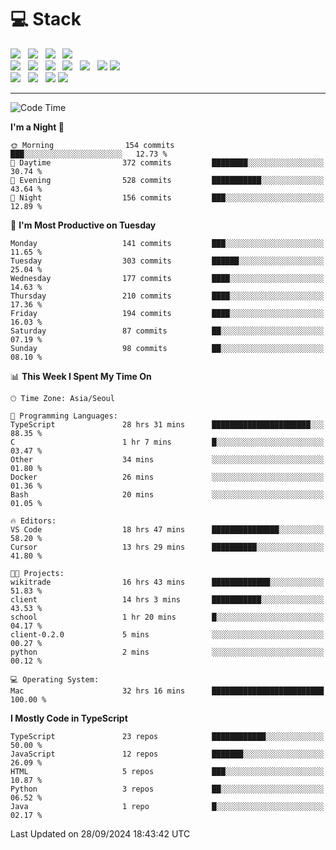 <h1>💻 Stack</h1>
<div>
 <!-- badge : https://shields.io/ -->
 <!-- icon : https://simpleicons.org/?q=Get -->
 <img src="https://img.shields.io/badge/HTML5-e74c3c?style=flat-square&logo=HTML5&logoColor=white"/> &nbsp 
 <img src="https://img.shields.io/badge/CSS3-0A84FF?style=flat-square&logo=CSS3&logoColor=white"/> &nbsp 
 <img src="https://img.shields.io/badge/JavaScript-FFCD11?style=flat-square&logo=JavaScript&logoColor=white"/> &nbsp 
 <img src="https://img.shields.io/badge/TypeScript-3075C0?style=flat-square&logo=TypeScript&logoColor=white"/>
 <br/>
 <img src="https://img.shields.io/badge/Next-000000?style=flat-square&logo=nextdotjs&logoColor=white"/> &nbsp 
 <img src="https://img.shields.io/badge/React-00BCF6?style=flat-square&logo=React&logoColor=white"/> &nbsp 
 <img src="https://img.shields.io/badge/Redux-764ABC?style=flat-square&logo=Redux&logoColor=white"/> &nbsp
 <img src="https://img.shields.io/badge/Recoil-3578E5?style=flat-square&logo=recoil&logoColor=white"/> &nbsp
 <img src="https://img.shields.io/badge/React-Query-FF4154?style=flat-square&logo=reactquery&logoColor=white"/> &nbsp 
 <img src="https://img.shields.io/badge/styled%2Dcomponents-DB7093?style=flat-square&logo=styled%2Dcomponents&logoColor=white"/>
 <img src="https://img.shields.io/badge/CSS Modules-000000?style=flat-square&logo=CSS Modules&logoColor=white"/> &nbsp 
 <br/>
 <img src="https://img.shields.io/badge/Node-339933?style=flat-square&logo=Node.js&logoColor=white"/> &nbsp 
 <img src="https://img.shields.io/badge/Express-000000?style=flat-square&logo=Express&logoColor=white"/> &nbsp 
 <img src="https://img.shields.io/badge/MongoDB-47A248?style=flat-square&logo=MongoDB&logoColor=white"/>
 <img src="https://img.shields.io/badge/MariaDB-003545?style=flat-square&logo=mariadb&logoColor=white"/>
</div>

<hr>

<!--START_SECTION:waka-->
![Code Time](http://img.shields.io/badge/Code%20Time-1%2C364%20hrs%2044%20mins-blue)

**I'm a Night 🦉** 

```text
🌞 Morning                154 commits         ███░░░░░░░░░░░░░░░░░░░░░░   12.73 % 
🌆 Daytime                372 commits         ████████░░░░░░░░░░░░░░░░░   30.74 % 
🌃 Evening                528 commits         ███████████░░░░░░░░░░░░░░   43.64 % 
🌙 Night                  156 commits         ███░░░░░░░░░░░░░░░░░░░░░░   12.89 % 
```
📅 **I'm Most Productive on Tuesday** 

```text
Monday                   141 commits         ███░░░░░░░░░░░░░░░░░░░░░░   11.65 % 
Tuesday                  303 commits         ██████░░░░░░░░░░░░░░░░░░░   25.04 % 
Wednesday                177 commits         ████░░░░░░░░░░░░░░░░░░░░░   14.63 % 
Thursday                 210 commits         ████░░░░░░░░░░░░░░░░░░░░░   17.36 % 
Friday                   194 commits         ████░░░░░░░░░░░░░░░░░░░░░   16.03 % 
Saturday                 87 commits          ██░░░░░░░░░░░░░░░░░░░░░░░   07.19 % 
Sunday                   98 commits          ██░░░░░░░░░░░░░░░░░░░░░░░   08.10 % 
```


📊 **This Week I Spent My Time On** 

```text
🕑︎ Time Zone: Asia/Seoul

💬 Programming Languages: 
TypeScript               28 hrs 31 mins      ██████████████████████░░░   88.35 % 
C                        1 hr 7 mins         █░░░░░░░░░░░░░░░░░░░░░░░░   03.47 % 
Other                    34 mins             ░░░░░░░░░░░░░░░░░░░░░░░░░   01.80 % 
Docker                   26 mins             ░░░░░░░░░░░░░░░░░░░░░░░░░   01.36 % 
Bash                     20 mins             ░░░░░░░░░░░░░░░░░░░░░░░░░   01.05 % 

🔥 Editors: 
VS Code                  18 hrs 47 mins      ███████████████░░░░░░░░░░   58.20 % 
Cursor                   13 hrs 29 mins      ██████████░░░░░░░░░░░░░░░   41.80 % 

🐱‍💻 Projects: 
wikitrade                16 hrs 43 mins      █████████████░░░░░░░░░░░░   51.83 % 
client                   14 hrs 3 mins       ███████████░░░░░░░░░░░░░░   43.53 % 
school                   1 hr 20 mins        █░░░░░░░░░░░░░░░░░░░░░░░░   04.17 % 
client-0.2.0             5 mins              ░░░░░░░░░░░░░░░░░░░░░░░░░   00.27 % 
python                   2 mins              ░░░░░░░░░░░░░░░░░░░░░░░░░   00.12 % 

💻 Operating System: 
Mac                      32 hrs 16 mins      █████████████████████████   100.00 % 
```

**I Mostly Code in TypeScript** 

```text
TypeScript               23 repos            ████████████░░░░░░░░░░░░░   50.00 % 
JavaScript               12 repos            ███████░░░░░░░░░░░░░░░░░░   26.09 % 
HTML                     5 repos             ███░░░░░░░░░░░░░░░░░░░░░░   10.87 % 
Python                   3 repos             ██░░░░░░░░░░░░░░░░░░░░░░░   06.52 % 
Java                     1 repo              █░░░░░░░░░░░░░░░░░░░░░░░░   02.17 % 
```




 Last Updated on 28/09/2024 18:43:42 UTC
<!--END_SECTION:waka-->
